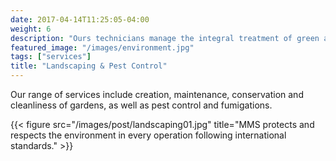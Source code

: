 ```yaml
---
date: 2017-04-14T11:25:05-04:00
weight: 6
description: "Ours technicians manage the integral treatment of green areas in different environments. "
featured_image: "/images/environment.jpg"
tags: ["services"]
title: "Landscaping & Pest Control"
---
```

Our range of services include creation, maintenance, conservation and cleanliness of gardens, as well as pest control and fumigations.

{{< figure src="/images/post/landscaping01.jpg" title="MMS protects and respects the environment in every operation following international standards." >}}
